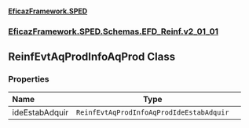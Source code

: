 #### [EficazFramework.SPED](EficazFrameworkSPED.md 'EficazFramework SPED')
### [EficazFramework.SPED.Schemas.EFD_Reinf.v2_01_01](EficazFramework.SPED.Schemas.EFD_Reinf.v2_01_01.md 'EficazFramework.SPED.Schemas.EFD_Reinf.v2_01_01')

## ReinfEvtAqProdInfoAqProd Class
### Properties

| Name | Type | |
| :--- | :---: | :--- |
| ideEstabAdquir | `ReinfEvtAqProdInfoAqProdIdeEstabAdquir` |  |
